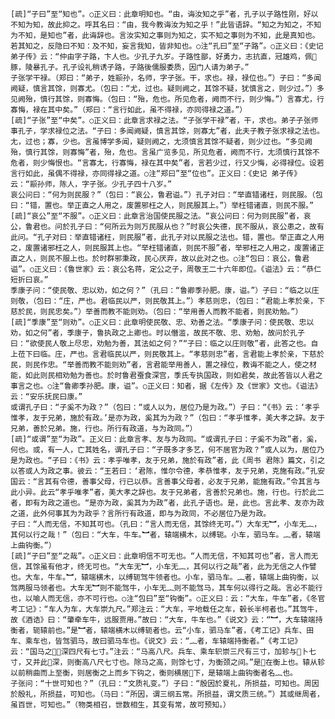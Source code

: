 <!-- { "loadSidebar": true } -->
    [疏]“子曰”至“知也”。○正义曰：此章明知也。“由，诲汝知之乎”者，孔子以子路性刚，好以不知为知，故此抑之。呼其名曰：“由，我今教诲汝为知之乎！”此皆语辞。“知之为知之，不知为不知，是知也”者，此诲辞也。言汝实知之事则为知之，实不知之事则为不知，此是真知也。若其知之，反隐曰不知：及不知，妄言我知，皆非知也。○注“孔曰”至“子路”。○正义曰：《史记 弟子传》云：“仲由字子路，卞人也。少孔子九岁。子路性鄙，好勇力，志抗直，冠雄鸡，佩豚，陵暴孔子。孔子设礼稍诱子路，子路後儒服委质，因门人请为弟子。”
    子张学干禄。（郑曰：“弟子，姓颛孙，名师，字子张。干，求也。禄，禄位也。”）子曰：“多闻阙疑，慎言其馀，则寡尤。（包曰：“尤，过也。疑则阙之，其馀不疑，犹慎言之，则少过。”）多见阙殆，慎行其馀，则寡悔。（包曰：“殆，危也。所见危者，阙而不行，则少悔。”）言寡尤，行寡悔，禄在其中矣。”（郑曰：“言行如此，虽不得禄，亦同得禄之道。”）
    [疏]“子张”至“中矣”。○正义曰：此章言求禄之法。“子张学干禄”者，干，求也。弟子子张师事孔子，学求禄位之法。“子曰：多闻阙疑，慎言其馀，则寡尢”者，此夫子教子张求禄之法也。尢，过也；寡，少也。言虽博学多闻，疑则阙之，尢须慎言其馀不疑者，则少过也。“多见阙殆，慎行其馀，则寡悔”者，殆，危也。言虽广览多见，所见危者，阙而不行，尢须慎行其馀不危者，则少悔恨也。“言寡尢，行寡悔，禄在其中矣”者，言若少过，行又少悔，必得禄位。设若言行如此，虽偶不得禄，亦同得禄之道。○注“郑曰”至“位也”。正义曰：《史记 弟子传》云：“颛孙师，陈人，字子张。少孔子四十八岁。”
    哀公问曰：“何为则民服？”（包曰：“哀公，鲁君谥。”）孔子对曰：“举直错诸枉，则民服。（包曰：“错，置也。举正直之人用之，废置邪枉之人，则民服其上。”）举枉错诸直，则民不服。”
    [疏]“哀公”至“不服”。○正义曰：此章言治国使民服之法。“哀公问曰：何为则民服”者，哀公，鲁君也。问於孔子曰：“何所云为则万民服从也？”时哀公失德，民不服从，哀公患之，故有此问。“孔子对曰：举直错诸枉，则民服”者，此孔子对以民服之法也。错，置也。举正直之人用之，废置诸邪枉之人，则民服其上也。“举枉错诸直，则民不服”者，举邪枉之人用之，废置诸正直之人，则民不服上也。於时群邪秉政，民心厌弃，故以此对之也。○注“包曰：哀公，鲁君谥”。○正义曰：《鲁世家》云：哀公名蒋，定公之子，周敬王二十六年即位。《谥法》云：“恭仁短折曰哀。”
    季康子问：“使民敬、忠以劝，如之何？”（孔曰：“鲁卿季孙肥。康，谥。”）子曰：“临之以庄则敬，（包曰：“庄，严也。君临民以严，则民敬其上。”）孝慈则忠，（包曰：“君能上孝於亲，下慈於民，则民忠矣。”）举善而教不能则劝。（包曰：“举用善人而教不能者，则民劝勉。”）
    [疏]“季康”至“则劝”。○正义曰：此章明使民敬、忠、劝善之法。“季康子问：使民敬、忠以劝，如之何”者，季康子，鲁执政之上卿也。时以僭滥，故民不敬、忠、劝勉，故问於孔子曰：“欲使民人敬上尽忠，劝勉为善，其法如之何？”“子曰：临之以庄则敬”者，此答之也。自上莅下曰临。庄，严也。言君临民以严，则民敬其上。“孝慈则忠”者，言君能上孝於亲，下慈於民，则民作忠。“举善而教不能则劝”者，言君能举用善人，置之禄位，教诲不能之人，使之材能，如此则民相劝勉为善也。於时鲁君蚕食深宫，季氏专执国政，则如君矣，故此答皆以人君之事言之也。○注“鲁卿季孙肥。康，谥”。○正义曰：知者，据《左传》及《世家》文也。《谥法》云：“安乐抚民曰康。”
    或谓孔子曰：“子奚不为政？”（包曰：“或人以为，居位乃是为政。”）子曰：“《书》云：‘孝乎惟孝，友于兄弟，施於有政。’是亦为政，奚其为为政？”（包曰：“孝乎惟孝，美大孝之辞。友于兄弟，善於兄弟。施，行也。所行有政道，与为政同。”）
    [疏]“或谓”至“为政”。正义曰：此章言孝、友与为政同。“或谓孔子曰：子奚不为政”者，奚，何也。或，有一人，亡其姓名，谓孔子曰：“子既多才多艺，何不居官为政？”或人以为，居位乃是为政也。“子曰：《书》云：孝乎唯孝，友于兄弟，施於有政”者，此《周书 君陈》篇文，引之以答或人为政之事。彼云：“王若曰：‘君陈，惟尔令德，孝恭惟孝，友于兄弟，克施有政。”孔安国云：“言其有令德，善事父母，行已以恭。言善事父母者，必友于兄弟，能施有政。”令其言与此小异。此云“孝乎唯孝”者，美大孝之辞也。友于兄弟者，言善於兄弟也。施，行也。行於此二者，即有为政之道也。“是亦为政，奚其为为政”者，此孔子语也。是，此也。言此孝、友亦为政之道，此外何事其为为政乎？言所行有政道，即与为政同，不必居位乃是为政。
    子曰：“人而无信，不知其可也。（孔曰：“言人而无信，其馀终无可。”）大车无︼，小车无︷，其何以行之哉！”（包曰：“大车，牛车。︼者，辕端横木，以缚轭。小车，驷马车。︷者，辕端上曲钩衡。”）
    [疏]“子曰”至“之哉”。○正义曰：此章明信不可无也。“人而无信，不知其可也”者，言人而无信，其馀虽有他才，终无可也。“大车无︼，小车无︷，其何以行之哉”者，此为无信之人作譬也。大车，牛车。︼，辕端横木，以缚轭驾牛领者也。小车，驷马车。︷者，辕端上曲钩衡，以驾两服马领者也。大车无︼则不能驾牛，小车无︷则不能驾马，其车何以得行之哉。言必不能行也，以喻人而无信，亦不可行也。○注“包曰”至“钩衡”。○正义曰：云：“大车，牛车”者，《冬官 考工记》：“车人为车，大车崇九尺。”郑注云：“大车，平地载任之车，毂长半柯者也。”其驾牛，故《酒诰》曰：“肇牵车牛，远服贾用。”故曰：“大车，牛车也。”《说文》云：“︼，大车辕端持衡者，轭辕前也。”是︼者，辕端横木以缚轭者也。云“小车，驷马车”者，《考工记》兵车、田车、乘车也，皆驾驷马，故曰驷马车也。《说文》云：“︷者，车辕端持衡者。”《考工记》云：“国马之，深四尺有七寸。”注云：“马高八尺。兵车、乘车轵崇三尺有三寸，加轸与卜七寸，又并此深，则衡高八尺七寸也。除马之高，则馀七寸，为衡颈之间。”是在衡上也。辕从轸以前稍曲而上至衡，则居衡之上而乡下钩之，衡则横居下，是辕端上曲钩衡者名︷也。
    子张问：“十世可知也？”（孔曰：“文质礼变。”）子曰：“殷因於夏礼，所损益，可知也。周因於殷礼，所损益，可知也。（马曰：“所因，谓三纲五常。所损益，谓文质三统。”）其或继周者，虽百世，可知也。”（物类相召，世数相生，其变有常，故可预知。）
